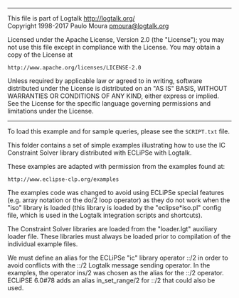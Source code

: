 ________________________________________________________________________

This file is part of Logtalk <http://logtalk.org/>  
Copyright 1998-2017 Paulo Moura <pmoura@logtalk.org>

Licensed under the Apache License, Version 2.0 (the "License");
you may not use this file except in compliance with the License.
You may obtain a copy of the License at

    http://www.apache.org/licenses/LICENSE-2.0

Unless required by applicable law or agreed to in writing, software
distributed under the License is distributed on an "AS IS" BASIS,
WITHOUT WARRANTIES OR CONDITIONS OF ANY KIND, either express or implied.
See the License for the specific language governing permissions and
limitations under the License.
________________________________________________________________________


To load this example and for sample queries, please see the `SCRIPT.txt` file.

This folder contains a set of simple examples illustrating how to use the IC 
Constraint Solver library distributed with ECLiPSe with Logtalk.

These examples are adapted with permission from the examples found at:

	http://www.eclipse-clp.org/examples

The examples code was changed to avoid using ECLiPSe special features (e.g. 
array notation or the do/2 loop operator) as they do not work when the "iso" 
library is loaded (this library is loaded by the "eclipse*iso.pl" config 
file, which is used in the Logtalk integration scripts and shortcuts).

The Constraint Solver libraries are loaded from the "loader.lgt" auxiliary 
loader file. These libraries must always be loaded prior to compilation of 
the individual example files.

We must define an alias for the ECLiPSe "ic" library operator ::/2 in order 
to avoid conflicts with the ::/2 Logtalk message sending operator. In the 
examples, the operator ins/2 was chosen as the alias for the ::/2 operator.
ECLiPSE 6.0#78 adds an alias in_set_range/2 for ::/2 that could also be used.
